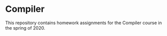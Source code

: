 # Compiler
This repository contains homework assignments for the Compiler course in the spring of 2020.
